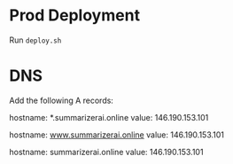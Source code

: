 # Prod Deployment

Run `deploy.sh`

# DNS

Add the following A records:

hostname: \*.summarizerai.online
value: 146.190.153.101

hostname: www.summarizerai.online
value: 146.190.153.101

hostname: summarizerai.online
value: 146.190.153.101
